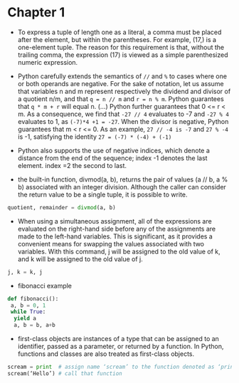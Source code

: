 # Chapter 1

* To express a tuple of length one as a literal, a comma must be placed after the element, but within the parentheses. For example, (17,) is a one-element tuple. The reason for this requirement is that, without the trailing comma, the expression (17) is viewed as a simple parenthesized numeric expression.


* Python carefully extends the semantics of `//` and `%` to cases where one or both operands are negative. For the sake of notation, let us assume that variables n and m represent respectively the dividend and divisor of a quotient n/m, and that `q = n // m` and `r = n % m`. Python guarantees that `q * m + r` will equal n. (...) Python further guarantees that 0 <= r < m. As a consequence, we find that `-27 // 4` evaluates to -7 and `-27 % 4` evaluates to 1, as `(-7)*4 +1 = -27`. When the divisor is negative, Python guarantees that m < r <= 0. As an example, `27 // -4 is -7` and `27 % -4` is -1, satisfying the identity `27 = (-7) * (-4) + (-1)`


* Python also supports the use of negative indices, which denote a distance from the end of the sequence; index -1 denotes the last element. index =2 the second to last.


* the built-in function, divmod(a, b), returns the pair of values (a // b, a % b) associated with an integer division. Although the caller can consider the return value to be a single tuple, it is possible to write.

```Python
quotient, remainder = divmod(a, b)
```

* When using a simultaneous assignment, all of the expressions are evaluated on the right-hand side before any of the assignments are made to the left-hand variables. This is significant, as it provides a convenient means for swapping the values associated with two variables. With this command, j will be assigned to the old value of k, and k will be assigned to the old value of j. 

```Python
j, k = k, j
```

* fibonacci example

```Python
def fibonacci():
 a, b = 0, 1
 while True:
  yield a
  a, b = b, a+b
```

* first-class objects are instances of a type that can be assigned to an identifier, passed as a parameter, or returned by a function. In Python, functions and classes are also treated as first-class objects. 


```Python
scream = print  # assign name ‘scream’ to the function denoted as ‘print’
scream(‘Hello’) # call that function
```
